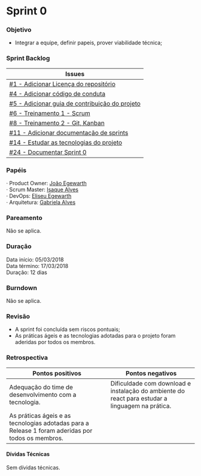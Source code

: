 # Sprint 0

### Objetivo


- Integrar a equipe, definir papeis, prover viabilidade técnica;

### Sprint Backlog

|Issues|
|---|
|[#1 - Adicionar Licença do repositório](https://github.com/fga-gpp-mds/AGR-APP-react-native/issues/1)|
|[#4 - Adicionar código de conduta](https://github.com/fga-gpp-mds/AGR-APP-react-native/issues/4)|
|[#5 - Adicionar guia de contribuição do projeto](https://github.com/fga-gpp-mds/agr-react-native/issues/5)|
|[#6 - Treinamento 1 - Scrum](https://github.com/fga-gpp-mds/AGR-APP-react-native/issues/6)|
|[#8 - Treinamento 2 - Git, Kanban](https://github.com/fga-gpp-mds/AGR-APP-react-native/issues/8)|
|[#11 - Adicionar documentação de sprints](https://github.com/fga-gpp-mds/AGR-APP-react-native/issues/11)|
|[#14 - Estudar as tecnologias do projeto](https://github.com/fga-gpp-mds/AGR-APP-react-native/issues/14)|
|[#24 - Documentar Sprint 0](https://github.com/fga-gpp-mds/agr-react-native/issues/24)|

### Papéis

· Product Owner: [João Egewarth](https://github.com/egewarth)  
· Scrum Master: [Isaque Alves](https://github.com/alvesisaque)  
· DevOps: [Eliseu Egewarth](https://github.com/eliseuegewarth)  
· Arquitetura: [Gabriela Alves](https://github.com/gag2502)

### Pareamento

Não se aplica.

### Duração

Data início: 05/03/2018  
Data término: 17/03/2018  
Duração: 12 dias

### Burndown

Não se aplica.

### Revisão

- A sprint foi concluída sem riscos pontuais;  
- As práticas ágeis e as tecnologias adotadas para o projeto foram aderidas por todos os membros.


### Retrospectiva

|Pontos positivos|Pontos negativos|
|---|---|
|Adequação do time de desenvolvimento com a tecnologia. |Dificuldade com download e instalação do ambiente do react para estudar a linguagem na prática.|
|As práticas ágeis e as tecnologias adotadas para a Release 1 foram aderidas por todos os membros.|||


#### Dívidas Técnicas

Sem dívidas técnicas.
